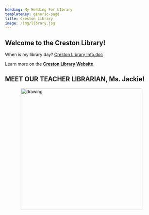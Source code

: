 ```yaml
---
heading: My Heading For LIbrary
templateKey: generic-page
title: Creston Library
image: /img/library.jpg
---
```

## Welcome to the Creston Library!

When is my library day? [Creston Library Info.doc](https://docs.google.com/document/d/e/2PACX-1vSHAdd4KTtD9-ZSsCv9FtuiU7yrooUClzNK6Q6MuDyJtDe-TskUzCbpZVhKZxPdsC8VlQRcbi_AvGtN/pub)

Learn more on the **[Creston Library Website.](https://sites.google.com/pps.net/crestonk8library/home)**

## MEET OUR TEACHER LIBRARIAN, Ms. Jackie!

<img src="/img/ms.-jackie.jpeg" alt="drawing" style="width:400px; margin: auto; display: block"/>